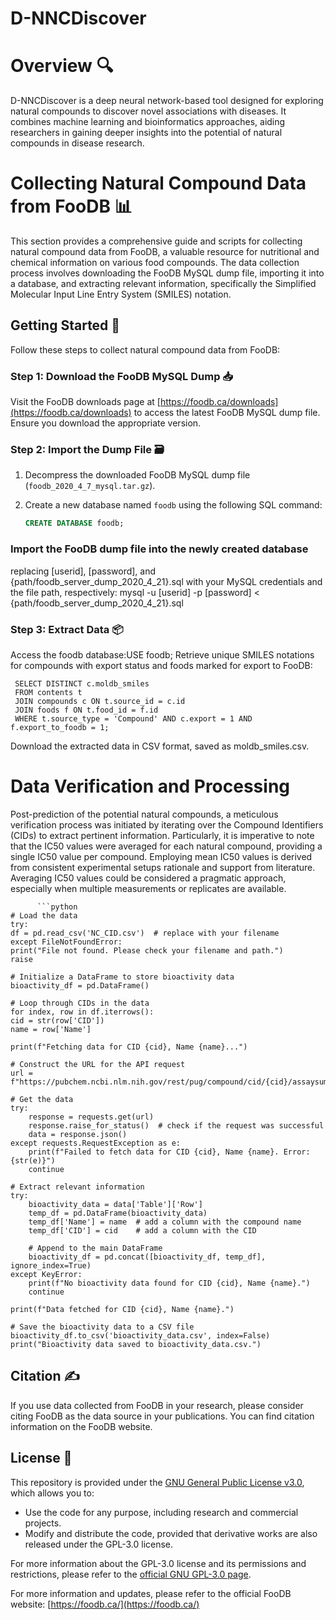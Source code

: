 # D-NNCDiscover

# Overview 🔍

D-NNCDiscover is a deep neural network-based tool designed for exploring natural compounds to discover novel associations with diseases. It combines machine learning and bioinformatics approaches, aiding researchers in gaining deeper insights into the potential of natural compounds in disease research.

# Collecting Natural Compound Data from FooDB 📊

This section provides a comprehensive guide and scripts for collecting natural compound data from FooDB, a valuable resource for nutritional and chemical information on various food compounds. The data collection process involves downloading the FooDB MySQL dump file, importing it into a database, and extracting relevant information, specifically the Simplified Molecular Input Line Entry System (SMILES) notation.

## Getting Started 🚀

Follow these steps to collect natural compound data from FooDB:

### Step 1: Download the FooDB MySQL Dump 📥

Visit the FooDB downloads page at [https://foodb.ca/downloads](https://foodb.ca/downloads) to access the latest FooDB MySQL dump file. Ensure you download the appropriate version.

### Step 2: Import the Dump File 🗃️

1. Decompress the downloaded FooDB MySQL dump file (`foodb_2020_4_7_mysql.tar.gz`).

2. Create a new database named `foodb` using the following SQL command:

   ```sql
   CREATE DATABASE foodb;
   

### Import the FooDB dump file into the newly created database
   
replacing [userid], [password], and {path/foodb_server_dump_2020_4_21}.sql with your MySQL credentials and the file path, respectively: mysql -u [userid] -p [password] < {path/foodb_server_dump_2020_4_21}.sql

### Step 3: Extract Data 📦

Access the foodb database:USE foodb;
Retrieve unique SMILES notations for compounds with export status and foods marked for export to FooDB:
   
     SELECT DISTINCT c.moldb_smiles
     FROM contents t
     JOIN compounds c ON t.source_id = c.id
     JOIN foods f ON t.food_id = f.id
     WHERE t.source_type = 'Compound' AND c.export = 1 AND f.export_to_foodb = 1;

Download the extracted data in CSV format, saved as moldb_smiles.csv.

# Data Verification and Processing

Post-prediction of the potential natural compounds, a meticulous verification process was initiated by iterating over the Compound Identifiers (CIDs) to extract pertinent information. Particularly, it is imperative to note that the IC50 values were averaged for each natural compound, providing a single IC50 value per compound. Employing mean IC50 values is derived from consistent experimental setups rationale and support from literature. Averaging IC50 values could be considered a pragmatic approach, especially when multiple measurements or replicates are available.

          ```python
    # Load the data
    try:
    df = pd.read_csv('NC_CID.csv')  # replace with your filename
    except FileNotFoundError:
    print("File not found. Please check your filename and path.")
    raise

    # Initialize a DataFrame to store bioactivity data
    bioactivity_df = pd.DataFrame()

    # Loop through CIDs in the data
    for index, row in df.iterrows():
    cid = str(row['CID'])
    name = row['Name']
    
    print(f"Fetching data for CID {cid}, Name {name}...")
    
    # Construct the URL for the API request
    url = f"https://pubchem.ncbi.nlm.nih.gov/rest/pug/compound/cid/{cid}/assaysummary/JSON"
    
    # Get the data
    try:
        response = requests.get(url)
        response.raise_for_status()  # check if the request was successful
        data = response.json()
    except requests.RequestException as e:
        print(f"Failed to fetch data for CID {cid}, Name {name}. Error: {str(e)}")
        continue
    
    # Extract relevant information
    try:
        bioactivity_data = data['Table']['Row']
        temp_df = pd.DataFrame(bioactivity_data)
        temp_df['Name'] = name  # add a column with the compound name
        temp_df['CID'] = cid    # add a column with the CID
        
        # Append to the main DataFrame
        bioactivity_df = pd.concat([bioactivity_df, temp_df], ignore_index=True)
    except KeyError:
        print(f"No bioactivity data found for CID {cid}, Name {name}.")
        continue
    
    print(f"Data fetched for CID {cid}, Name {name}.")

    # Save the bioactivity data to a CSV file
    bioactivity_df.to_csv('bioactivity_data.csv', index=False)
    print("Bioactivity data saved to bioactivity_data.csv.")


## Citation ✍️

If you use data collected from FooDB in your research, please consider citing FooDB as the data source in your publications. You can find citation information on the FooDB website.

## License 📄

This repository is provided under the [GNU General Public License v3.0](https://www.gnu.org/licenses/gpl-3.0.en.html), which allows you to:

- Use the code for any purpose, including research and commercial projects.
- Modify and distribute the code, provided that derivative works are also released under the GPL-3.0 license.

For more information about the GPL-3.0 license and its permissions and restrictions, please refer to the [official GNU GPL-3.0 page](https://www.gnu.org/licenses/gpl-3.0.en.html).

For more information and updates, please refer to the official FooDB website: [https://foodb.ca/](https://foodb.ca/)

